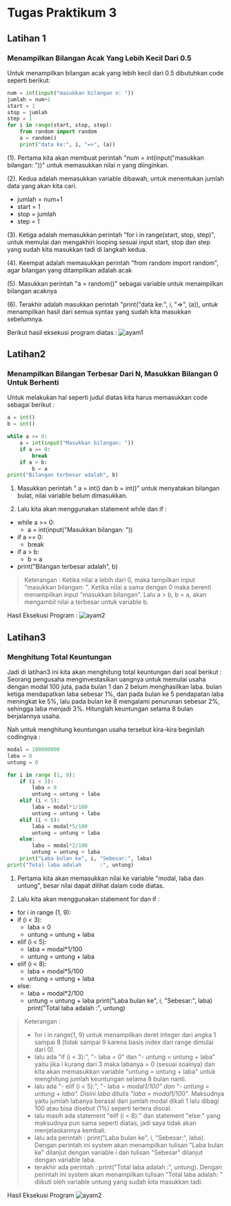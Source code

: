 # Tugas Praktikum 3

## Latihan 1
### Menampilkan Bilangan Acak Yang Lebih Kecil Dari 0.5
Untuk menampilkan bilangan acak yang lebih kecil dari 0.5 dibutuhkan code seperti berikut:
```python
num = int(input("masukkan bilangan n: "))
jumlah = num+1
start = 1
stop = jumlah
step = 1
for i in range(start, stop, step):
    from random import random
    a = random()
    print("data ke:", i, "=>", (a))
```
(1). Pertama kita akan membuat perintah "num = int(input("masukkan bilangan: "))" untuk memasukkan nilai n yang diinginkan.

(2). Kedua adalah memasukkan variable dibawah, untuk menentukan jumlah data yang akan kita cari.
- jumlah = num+1
- start = 1
- stop = jumlah
- step = 1

(3). Ketiga adalah memasukkan perintah "for i in range(start, stop, step)", untuk memulai dan mengakhiri looping sesuai input start, stop dan step yang sudah kita masukkan tadi di langkah kedua. 

(4). Keempat adalah memasukkan perintah "from random import random", agar bilangan yang ditampilkan adalah acak

(5). Masukkan perintah "a = random()" sebagai variable untuk menampilkan bilangan acaknya

(6). Terakhir adalah masukkan perintah "print("data ke:", i, "=>", (a)), untuk menampilkan hasil dari semua syntax yang sudah kita masukkan sebelumnya.

Berikut hasil eksekusi program diatas :
![ayam1](https://user-images.githubusercontent.com/56240134/68080625-e6c47c80-fe31-11e9-9685-b70f5610c9cb.png)
 
## Latihan2
### Menampilkan Bilangan Terbesar Dari N, Masukkan Bilangan 0 Untuk Berhenti
Untuk melakukan hal seperti judul diatas kita harus memasukkan code sebagai berikut : 
```python
a = int()
b = int()

while a >= 0: 
    a = int(input("Masukkan bilangan: "))
    if a == 0:
        break
    if a > b:
        b = a
print("Bilangan terbesar adalah", b)
```
1. Masukkan perintah " a = int() dan b = int()" untuk menyatakan bilangan bulat, nilai variable belum dimasukkan.

2. Lalu kita akan menggunakan statement while dan if : 
- while a >= 0: 
    - a = int(input("Masukkan bilangan: "))
- if a == 0:
    - break
- if a > b:
    - b = a
- print("Bilangan terbesar adalah", b)
> Keterangan : Ketika nilai a lebih dari 0, maka tampilkan input "masukkan bilangan: ". Ketika nilai a sama dengan 0 maka berenti menampilkan input "masukkan bilangan". Lalu a > b, b = a, akan mengambil nilai a terbesar untuk variable b. 

Hasil Eksekusi Program : 
![ayam2](https://user-images.githubusercontent.com/56240134/68085478-1ac09180-fe74-11e9-861f-5eba236e72f9.png)

## Latihan3
### Menghitung Total Keuntungan 
Jadi di latihan3 ini kita akan menghitung total keuntungan dari soal berikut : 
Seorang pengusaha menginvestasikan uangnya untuk memulai usaha dengan modal 100 juta, pada bulan 1 dan 2 belum menghasilkan laba. bulan ketiga mendapatkan laba sebesar 1%, dan pada bulan ke 5 pendapatan laba meningkat ke 5%, lalu pada bulan ke 8 mengalami penurunan sebesar 2%, sehingga laba menjadi 3%. Hitunglah keuntungan selama 8 bulan berjalannya usaha.

Nah untuk menghitung keuntungan usaha tersebut kira-kira beginilah codingnya : 
```python
modal = 100000000
laba = 0
untung = 0

for i in range (1, 9):
    if (i < 3):
        laba = 0
        untung = untung + laba
    elif (i < 5):
        laba = modal*1/100
        untung = untung + laba
    elif (i < 8):
        laba = modal*5/100
        untung = untung + laba
    else:
        laba = modal*2/100
        untung = untung + laba
    print("Laba bulan ke", i, "Sebesar:", laba)
print("Total laba adalah      :", untung)
```

1. Pertama kita akan memasukkan nilai ke variable "modal, laba dan untung", besar nilai dapat dilihat dalam code diatas.

2. Lalu kita akan menggunakan statement for dan if :
- for i in range (1, 9):
- if (i < 3):
    - laba = 0
    - untung = untung + laba
- elif (i < 5):
    - laba = modal*1/100
    - untung = untung + laba
- elif (i < 8):
    - laba = modal*5/100
    - untung = untung + laba
- else:
    - laba = modal*2/100
    - untung = untung + laba
    print("Laba bulan ke", i, "Sebesar:", laba)
print("Total laba adalah      :", untung)

> Keterangan : 
>- for i in range(1, 9) untuk menampilkan deret integer dari angka 1 sampai 8 (tidak sampai 9 karena basis index dari range dimulai dari 0).
>- lalu ada  "if (i < 3):", "- laba = 0" dan "- untung = untung + laba" yaitu jika i kurang dari 3 maka labanya = 0 (sesuai soalnya) dan kita akan memasukkan variable "untung = untung + laba" untuk menghitung jumlah keuntungan selama 8 bulan nanti.
>- lalu ada "- elif (i < 5):", "- laba = modal*1/100" dan "- untung = untung + laba". Disini laba ditulis "laba = modal*1/100". Maksudnya yaitu jumlah labanya berasal dari jumlah modal dikali 1 lalu dibagi 100 atau bisa disebut (1%) seperti tertera disoal.
>- lalu masih ada statement "elif (i < 8):" dan statement "else:" yang maksudnya pun sama seperti diatas, jadi saya tidak akan menjelaskannya kembali.
>- lalu ada perintah : print("Laba bulan ke", i, "Sebesar:", laba). Dengan perintah ini system akan menampilkan tulisan "Laba bulan ke" dilanjut dengan variable i dan tulisan "Sebesar" dilanjut dengan variable laba.
>- terakhir ada perintah : print("Total laba adalah      :", untung). Dengan perintah ini system akan menampilkan tulisan "Total laba adalah: " diikuti oleh variable untung yang sudah kita masukkan tadi.

Hasil Eksekusi Program
![ayam2](https://user-images.githubusercontent.com/56240134/68086155-47c47280-fe7b-11e9-9b47-8669319ea53c.png)
